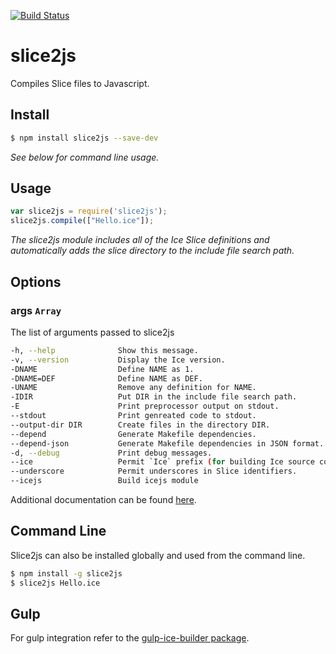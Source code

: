 [![Build Status](https://magnum.travis-ci.com/ZeroC-Inc/npm-slice2js.svg?token=icxd1yE9Nf6WLivZz2vF&branch=master)](https://magnum.travis-ci.com/ZeroC-Inc/npm-slice2js)

# slice2js
Compiles Slice files to Javascript.

## Install
```bash
$ npm install slice2js --save-dev
```

_See below for command line usage._

## Usage
```js
var slice2js = require('slice2js');
slice2js.compile(["Hello.ice"]);
```

_The slice2js module includes all of the Ice Slice definitions and automatically adds the slice directory to the include file search path._

## Options

### args `Array`

The list of arguments passed to slice2js

```bash
-h, --help              Show this message.
-v, --version           Display the Ice version.
-DNAME                  Define NAME as 1.
-DNAME=DEF              Define NAME as DEF.
-UNAME                  Remove any definition for NAME.
-IDIR                   Put DIR in the include file search path.
-E                      Print preprocessor output on stdout.
--stdout                Print genreated code to stdout.
--output-dir DIR        Create files in the directory DIR.
--depend                Generate Makefile dependencies.
--depend-json           Generate Makefile dependencies in JSON format.
-d, --debug             Print debug messages.
--ice                   Permit `Ice` prefix (for building Ice source code only).
--underscore            Permit underscores in Slice identifiers.
--icejs                 Build icejs module
```

Additional documentation can be found [here](https://doc.zeroc.com/display/Ice36/slice2js+Command-Line+Options).

## Command Line
Slice2js can also be installed globally and used from the command line.

```bash
$ npm install -g slice2js
$ slice2js Hello.ice
```

## Gulp

For gulp integration refer to the [gulp-ice-builder package](https://github.com/zeroc-ice/gulp-ice-builder).
